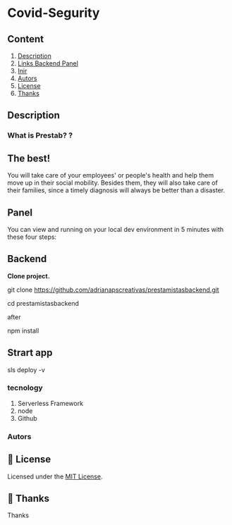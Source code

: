 # Covid-Segurity

## Content

1. [Description](#Description)
1. [Links Backend Panel](#Links)
1. [Inir](#Instalar)
1. [Autors](#Autors)
1. [License](#memo-license)
1. [Thanks ](#-thanks)

## Description

### What is Prestab? ?


## The best!

You will take care of your employees' or people's health and help them move up in their social mobility. Besides them, they will also take care of their families, since a timely diagnosis will always be better than a disaster.


## Panel

You can view and running on your local dev environment in 5 minutes with these four steps:

## Backend

**Clone project.**

git clone https://github.com/adrianapscreativas/prestamistasbackend.git

cd prestamistasbackend

after

npm install

## Strart app

sls deploy -v

### tecnology

1. Serverless Framework
2. node
3. Github

### Autors


## :memo: License

Licensed under the [MIT License](./LICENSE).

## 💜 Thanks

Thanks
